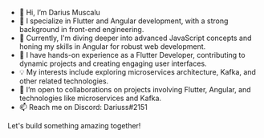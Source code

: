 - 👋 Hi, I’m Darius Muscalu
- 👀 I specialize in Flutter and Angular development, with a strong background in front-end engineering.
- 🌱 Currently, I'm diving deeper into advanced JavaScript concepts and honing my skills in Angular for robust web development.
- 💼 I have hands-on experience as a Flutter Developer, contributing to dynamic projects and creating engaging user interfaces.
- 💡 My interests include exploring microservices architecture, Kafka, and other related technologies.
- 💞️ I’m open to collaborations on projects involving Flutter, Angular, and technologies like microservices and Kafka.
- 📫 Reach me on Discord: Dariuss#2151

Let's build something amazing together!

